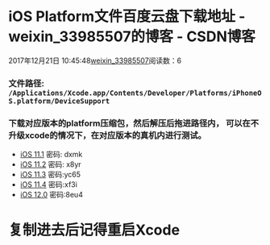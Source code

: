 # iOS Platform文件百度云盘下载地址 - weixin_33985507的博客 - CSDN博客
2017年12月21日 10:45:48[weixin_33985507](https://me.csdn.net/weixin_33985507)阅读数：6
### 文件路径: `/Applications/Xcode.app/Contents/Developer/Platforms/iPhoneOS.platform/DeviceSupport`
### 下载对应版本的platform压缩包，然后解压后拖进路径内， 可以在不升级xcode的情况下，在对应版本的真机内进行测试。
- [iOS 11.1](https://link.juejin.im?target=https%3A%2F%2Fpan.baidu.com%2Fs%2F1qYFmOPY)     密码: dxmk
- [iOS 11.2](https://link.juejin.im?target=https%3A%2F%2Fpan.baidu.com%2Fs%2F1kURYe15)     密码: x8yr
- [iOS 11.3](https://link.juejin.im?target=https%3A%2F%2Fpan.baidu.com%2Fs%2F1dGMeDhR)     密码:yc65
- [iOS 11.4](https://link.juejin.im?target=https%3A%2F%2Fpan.baidu.com%2Fs%2F1Gu-3nFd009550FNXECw2tA) 密码:xf3i
- [iOS 12.0](https://link.juejin.im?target=https%3A%2F%2Fpan.baidu.com%2Fs%2F1ASxJnLRRjLq7Q9Ce42T4Sw)  密码:8eu4
# 复制进去后记得重启Xcode
